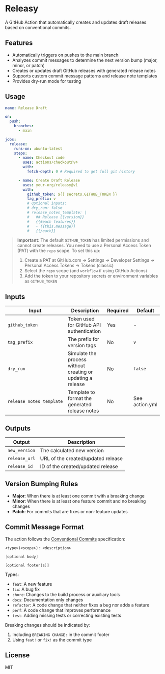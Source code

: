 # Releasy

A GitHub Action that automatically creates and updates draft releases based on conventional commits.

## Features

- Automatically triggers on pushes to the main branch
- Analyzes commit messages to determine the next version bump (major, minor, or patch)
- Creates or updates draft GitHub releases with generated release notes
- Supports custom commit message patterns and release note templates
- Provides dry-run mode for testing

## Usage

```yaml
name: Release Draft

on:
  push:
    branches:
      - main

jobs:
  release:
    runs-on: ubuntu-latest
    steps:
      - name: Checkout code
        uses: actions/checkout@v4
        with:
          fetch-depth: 0 # Required to get full git history

      - name: Create Draft Release
        uses: your-org/releasy@v1
        with:
          github_token: ${{ secrets.GITHUB_TOKEN }}
          tag_prefix: v
          # Optional inputs:
          # dry_run: false
          # release_notes_template: |
          #   ## Release {{version}}
          #   {{#each features}}
          #   - {{this.message}}
          #   {{/each}}
```

> **Important**: The default `GITHUB_TOKEN` has limited permissions and cannot create releases. You need to use a Personal Access Token (PAT) with the `repo` scope. To set this up:
>
> 1. Create a PAT at GitHub.com → Settings → Developer Settings → Personal Access Tokens → Tokens (classic)
> 2. Select the `repo` scope (and `workflow` if using GitHub Actions)
> 3. Add the token to your repository secrets or environment variables as `GITHUB_TOKEN`

## Inputs

| Input                    | Description                                                 | Required | Default        |
| ------------------------ | ----------------------------------------------------------- | -------- | -------------- |
| `github_token`           | Token used for GitHub API authentication                    | Yes      | -              |
| `tag_prefix`             | The prefix for version tags                                 | No       | `v`            |
| `dry_run`                | Simulate the process without creating or updating a release | No       | `false`        |
| `release_notes_template` | Template to format the generated release notes              | No       | See action.yml |

## Outputs

| Output        | Description                        |
| ------------- | ---------------------------------- |
| `new_version` | The calculated new version         |
| `release_url` | URL of the created/updated release |
| `release_id`  | ID of the created/updated release  |

## Version Bumping Rules

- **Major**: When there is at least one commit with a breaking change
- **Minor**: When there is at least one feature commit and no breaking changes
- **Patch**: For commits that are fixes or non-feature updates

## Commit Message Format

The action follows the [Conventional Commits](https://www.conventionalcommits.org/) specification:

```
<type>(<scope>): <description>

[optional body]

[optional footer(s)]
```

Types:

- `feat`: A new feature
- `fix`: A bug fix
- `chore`: Changes to the build process or auxiliary tools
- `docs`: Documentation only changes
- `refactor`: A code change that neither fixes a bug nor adds a feature
- `perf`: A code change that improves performance
- `test`: Adding missing tests or correcting existing tests

Breaking changes should be indicated by:

1. Including `BREAKING CHANGE:` in the commit footer
2. Using `feat!` or `fix!` as the commit type

## License

MIT
